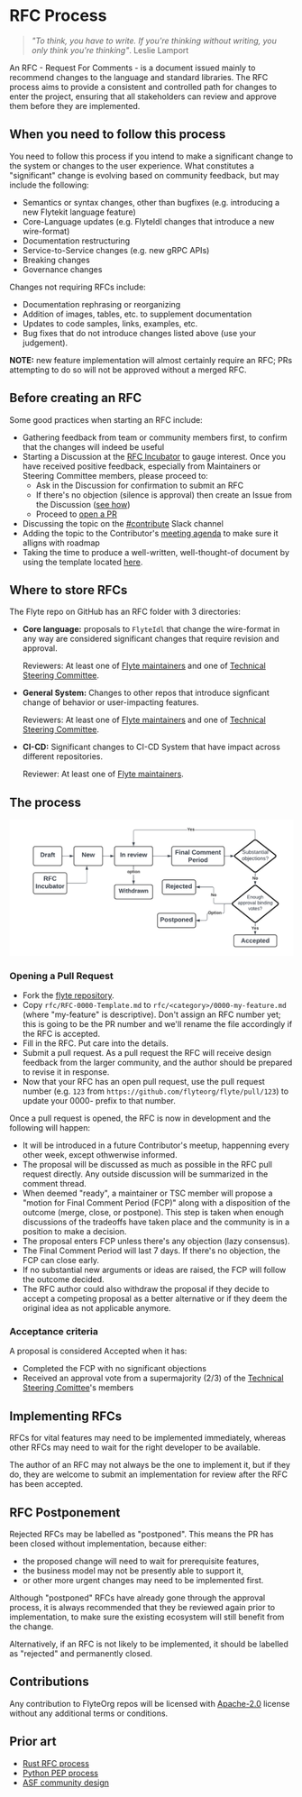 # RFC Process

>*"To think, you have to write. If you're thinking without writing, you only think you're thinking"*.  Leslie Lamport

An RFC - Request For Comments - is a document issued mainly to recommend changes to the language and standard libraries. The RFC process aims to provide a consistent and controlled path for changes to enter the project, ensuring that all stakeholders can review and approve them before they are implemented.

## When you need to follow this process
[When you need to follow this process]: #when-you-need-to-follow-this-process 
You need to follow this process if you intend to make a significant change to the system or changes to the user experience. What constitutes a "significant" change is evolving based on community feedback, but may include the following:

  - Semantics or syntax changes, other than bugfixes (e.g. introducing a new Flytekit language feature)
  - Core-Language updates (e.g. FlyteIdl changes that introduce a new wire-format)
  - Documentation restructuring
  - Service-to-Service changes (e.g. new gRPC APIs)
  - Breaking changes
  - Governance changes

Changes not requiring RFCs include:

  - Documentation rephrasing or reorganizing
  - Addition of images, tables, etc. to supplement documentation
  - Updates to code samples, links, examples, etc.
  - Bug fixes that do not introduce changes listed above (use your judgement).

**NOTE:** new feature implementation will almost certainly require an RFC; PRs attempting to do so will not be approved without a merged RFC.

## Before creating an RFC
[Before creating an RFC]: #before-creating-an-rfc

Some good practices when starting an RFC include:

- Gathering feedback from team or community members first, to confirm that the changes will indeed be useful
- Starting a Discussion at the [RFC Incubator](https://github.com/flyteorg/flyte/discussions/new?category=rfc-incubator) to gauge interest. Once you have received positive feedback, especially from Maintainers or Steering Committee members, please proceed to:
    - Ask in the Discussion for confirmation to submit an RFC
    - If there's no objection (silence is approval) then create an Issue from the Discussion ([see how](https://docs.github.com/en/issues/tracking-your-work-with-issues/creating-an-issue#creating-an-issue-from-discussion))
    - Proceed to [open a PR](#opening-a-pull-request)
- Discussing the topic on the [#contribute](https://flyte-org.slack.com/archives/C04NJPLRWUX) Slack channel
- Adding the topic to the Contributor's [meeting agenda](https://hackmd.io/@davidmirror/rkqCpbK1n) to make sure it alligns with roadmap
- Taking the time to produce a well-written, well-thought-of document by using the template located [here](https://github.com/flyteorg/flyte/blob/RFC-Process/rfc/RFC-0000-Template.md).

## Where to store RFCs

The Flyte repo on GitHub has an RFC folder with 3 directories:
- **Core language:** proposals to `FlyteIdl` that change the wire-format in any way are considered significant changes that require revision and approval.
  
  Reviewers: At least one of [Flyte maintainers](https://github.com/flyteorg/community/blob/main/MAINTAINERS.md) and one of [Technical Steering Committee](https://github.com/flyteorg/community/blob/main/MAINTAINERS.md).
- **General System:** Changes to other repos that introduce signficant change of behavior or user-impacting features.
  
  Reviewers: At least one of [Flyte maintainers](https://github.com/flyteorg/community/blob/main/MAINTAINERS.md) and one of [Technical Steering Committee](https://github.com/flyteorg/community/blob/main/MAINTAINERS.md).
- **CI-CD:** Significant changes to CI-CD System that have impact across different repositories.
  
  Reviewer: At least one of [Flyte maintainers](https://github.com/flyteorg/community/blob/main/MAINTAINERS.md).
## The process

![](RFC-Process-diagram-v2.png)
### Opening a Pull Request

* Fork the [flyte repository](https://github.com/flyteorg/flyte).
* Copy `rfc/RFC-0000-Template.md` to `rfc/<category>/0000-my-feature.md` (where "my-feature" is descriptive). Don't assign an RFC number yet; this is going to be the PR number and we'll rename the file accordingly if the RFC is accepted.
* Fill in the RFC. Put care into the details.
* Submit a pull request. As a pull request the RFC will receive design feedback from the larger community, and the author should be prepared to revise it in response.
* Now that your RFC has an open pull request, use the pull request number (e.g. `123` from `https://github.com/flyteorg/flyte/pull/123`) to update your 0000- prefix to that number.

Once a pull request is opened, the RFC is now in development and the following will happen:

* It will be introduced in a future Contributor's meetup, happenning every other week, except othwerwise informed.
* The proposal will be discussed as much as possible in the RFC pull request directly. Any outside discussion will be summarized in the comment thread.
* When deemed "ready", a maintainer or TSC member will propose a "motion for Final Comment Period (FCP)" along with a disposition of the outcome (merge, close, or postpone). This step is taken when enough discussions of the tradeoffs have taken place and the community is in a position to make a decision. 
* The proposal enters FCP unless there's any objection (lazy consensus).
* The Final Comment Period will last 7 days. If there's no objection, the FCP can close early.
* If no substantial new arguments or ideas are raised, the FCP will follow the outcome decided.
* The RFC author could also withdraw the proposal if they decide to accept a competing proposal as a better alternative or if they deem the original idea as not applicable anymore. 

### Acceptance criteria

A proposal is considered Accepted when it has:
* Completed the FCP with no significant objections
* Received an approval vote from a supermajority (2/3) of the [Technical Steering Comittee](https://github.com/flyteorg/community/blob/main/MAINTAINERS.md)'s members


## Implementing RFCs

RFCs for vital features may need to be implemented immediately, whereas other RFCs may need to wait for the right developer to be available. 

The author of an RFC may not always be the one to implement it, but if they do, they are welcome to submit an implementation for review after the RFC has been accepted. 

## RFC Postponement

Rejected RFCs may be labelled as "postponed". This means the PR has been closed without implementation, because either:
- the proposed change will need to wait for prerequisite features, 
- the business model may not be presently able to support it,
- or other more urgent changes may need to be implemented first. 

Although "postponed" RFCs have already gone through the approval process, it is always recommended that they be reviewed again prior to implementation, to make sure the existing ecosystem will still benefit from the change.

Alternatively, if an RFC is not likely to be implemented, it should be labelled as "rejected" and permanently closed.

## Contributions
[Contributions]: #contributions

Any contribution to FlyteOrg repos will be licensed with [Apache-2.0](https://github.com/flyteorg/flyte/blob/master/LICENSE) license without any additional terms or conditions.

## Prior art 
* [Rust RFC process](https://github.com/rust-lang/rfcs) 
* [Python PEP process](https://peps.python.org/pep-0001/)
* [ASF community design](https://community.apache.org/committers/lazyConsensus.html)
